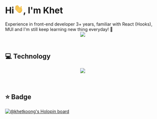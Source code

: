 <h1>Hi<img src="https://raw.githubusercontent.com/KevinPatel04/KevinPatel04/master/Hi.gif" width="30px" height="30px">, I'm Khet </h1>
Experience in front-end developer 3+ years, familiar with React (Hooks), MUI and I'm still keep learning new thing everyday! 📖
<br />

<div align="center">
<img src="https://camo.githubusercontent.com/63371d36886ee658f5a97401f393e1ab1684b2fd3de674b8f5efc7d410b2a3d0/68747470733a2f2f6d656469612e67697068792e636f6d2f6d656469612f57556c706c634d704f43456d5447427442572f67697068792e676966">
</div>
<br />

## 💻 Technology
<p align="center">
  <a href="https://skillicons.dev">
    <img src="https://skillicons.dev/icons?i=ts,react,nextjs,firebase,git,github,materialui,vscode,figma,stackoverflow" />
  </a>
</p>
<br />

## ⭐️ Badge

[![@khetkoong's Holopin board](https://holopin.io/api/user/board?user=khetkoong)](https://holopin.io/@khetkoong)

